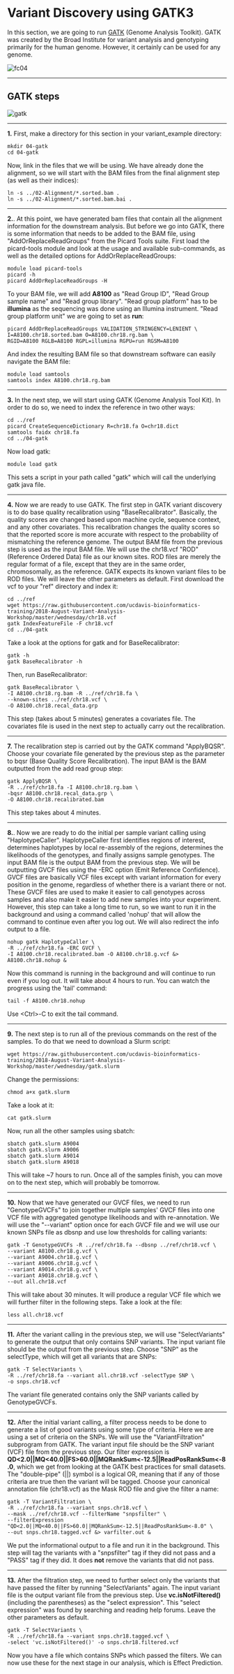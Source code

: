 Variant Discovery using GATK3
=============================

In this section, we are going to run [GATK](https://software.broadinstitute.org/gatk/) (Genome Analysis Toolkit). GATK was created by the Broad Institute for variant analysis and genotyping primarily for the human genome. However, it certainly can be used for any genome.

![fc04](fc04.png)

---

GATK steps
----------

![gatk](gatk3_flow_chart.png)

-----

**1\.** First, make a directory for this section in your variant_example directory:

    mkdir 04-gatk
    cd 04-gatk

Now, link in the files that we will be using. We have already done the alignment, so we will start with the BAM files from the final alignment step (as well as their indices):

    ln -s ../02-Alignment/*.sorted.bam .
    ln -s ../02-Alignment/*.sorted.bam.bai .

---

**2\.**. At this point, we have generated bam files that contain all the alignment information for the downstream analysis. But before we go into GATK, there is some information that needs to be added to the BAM file, using "AddOrReplaceReadGroups" from the Picard Tools suite. First load the picard-tools module and look at the usage and available sub-commands, as well as the detailed options for AddOrReplaceReadGroups:

    module load picard-tools
    picard -h
    picard AddOrReplaceReadGroups -H

To your BAM file, we will add **A8100** as "Read Group ID", "Read Group sample name" and "Read group library". "Read group platform" has to be **illumina** as the sequencing was done using an Illumina instrument. "Read group platform unit" we are going to set as **run**:

    picard AddOrReplaceReadGroups VALIDATION_STRINGENCY=LENIENT \
    I=A8100.chr18.sorted.bam O=A8100.chr18.rg.bam \
    RGID=A8100 RGLB=A8100 RGPL=illumina RGPU=run RGSM=A8100

And index the resulting BAM file so that downstream software can easily navigate the BAM file:

    module load samtools
    samtools index A8100.chr18.rg.bam

-----

**3\.** In the next step, we will start using GATK (Genome Analysis Tool Kit). In order to do so, we need to index the reference in two other ways:

    cd ../ref
    picard CreateSequenceDictionary R=chr18.fa O=chr18.dict
    samtools faidx chr18.fa
    cd ../04-gatk

Now load gatk:

    module load gatk

This sets a script in your path called "gatk" which will call the underlying gatk java file.

-----

**4\.** Now we are ready to use GATK. The first step in GATK variant discovery is to do base quality recalibration using "BaseRecalibrator". Basically, the quality scores are changed based upon machine cycle, sequence context, and any other covariates. This recalibration changes the quality scores so that the reported score is more accurate with respect to the probability of mismatching the reference genome. The output BAM file from the previous step is used as the input BAM file.  We will use the chr18.vcf "ROD" (Reference Ordered Data) file as our known sites. ROD files are merely the regular format of a file, except that they are in the same order, chromosomally, as the reference. GATK expects its known variant files to be ROD files. We will leave the other parameters as default. First download the vcf to your "ref" directory and index it:

    cd ../ref
    wget https://raw.githubusercontent.com/ucdavis-bioinformatics-training/2018-August-Variant-Analysis-Workshop/master/wednesday/chr18.vcf
    gatk IndexFeatureFile -F chr18.vcf
    cd ../04-gatk

Take a look at the options for gatk and for BaseRecalibrator:

    gatk -h
    gatk BaseRecalibrator -h

Then, run BaseRecalibrator:

    gatk BaseRecalibrator \
    -I A8100.chr18.rg.bam -R ../ref/chr18.fa \
    --known-sites ../ref/chr18.vcf \
    -O A8100.chr18.recal_data.grp

This step (takes about 5 minutes) generates a covariates file. The covariates file is used in the next step to actually carry out the recalibration.

-----

**7\.** The recalibration step is carried out by the GATK command "ApplyBQSR". Choose your covariate file generated by the previous step as the parameter to bqsr (Base Quality Score Recalibration). The input BAM is the BAM outputted from the add read group step:

    gatk ApplyBQSR \
    -R ../ref/chr18.fa -I A8100.chr18.rg.bam \
    -bqsr A8100.chr18.recal_data.grp \
    -O A8100.chr18.recalibrated.bam

This step takes about 4 minutes.

-----

**8\.**. Now we are ready to do the initial per sample variant calling using "HaplotypeCaller". HaplotypeCaller first identifies regions of interest, determines haplotypes by local re-assembly of the regions, determines the likelihoods of the genotypes, and finally assigns sample genotypes. The input BAM file is the output BAM from the previous step. We will be outputting GVCF files using the -ERC option (Emit Reference Confidence). GVCF files are basically VCF files except with variant information for every position in the genome, regardless of whether there is a variant there or not. These GVCF files are used to make it easier to call genotypes across samples and also make it easier to add new samples into your experiment. However, this step can take a long time to run, so we want to run it in the background and using a command called 'nohup' that will allow the command to continue even after you log out. We will also redirect the info output to a file.

    nohup gatk HaplotypeCaller \
    -R ../ref/chr18.fa -ERC GVCF \
    -I A8100.chr18.recalibrated.bam -O A8100.chr18.g.vcf &> A8100.chr18.nohup &

Now this command is running in the background and will continue to run even if you log out. It will take about 4 hours to run. You can watch the progress using the 'tail' command:

    tail -f A8100.chr18.nohup

Use \<Ctrl\>-C to exit the tail command.

-----

**9\.** The next step is to run all of the previous commands on the rest of the samples. To do that we need to download a Slurm script:

    wget https://raw.githubusercontent.com/ucdavis-bioinformatics-training/2018-August-Variant-Analysis-Workshop/master/wednesday/gatk.slurm

Change the permissions:

    chmod a+x gatk.slurm

Take a look at it:

    cat gatk.slurm

Now, run all the other samples using sbatch:

    sbatch gatk.slurm A9004
    sbatch gatk.slurm A9006
    sbatch gatk.slurm A9014
    sbatch gatk.slurm A9018

This will take ~7 hours to run. Once all of the samples finish, you can move on to the next step, which will probably be tomorrow.

---

**10\.** Now that we have generated our GVCF files, we need to run "GenotypeGVCFs" to join together multiple samples' GVCF files into one VCF file with aggregated genotype likelihoods and with re-annotation. We will use the "--variant" option once for each GVCF file and we will use our known SNPs file as dbsnp and use low thresholds for calling variants:

    gatk -T GenotypeGVCFs -R ../ref/chr18.fa --dbsnp ../ref/chr18.vcf \
    --variant A8100.chr18.g.vcf \
    --variant A9004.chr18.g.vcf \
    --variant A9006.chr18.g.vcf \
    --variant A9014.chr18.g.vcf \
    --variant A9018.chr18.g.vcf \
    --out all.chr18.vcf

This will take about 30 minutes. It will produce a regular VCF file which we will further filter in the following steps. Take a look at the file:

    less all.chr18.vcf

-----

**11\.** After the variant calling in the previous step, we will use "SelectVariants" to generate the output that only contains SNP variants. The input variant file should be the output from the previous step. Choose "SNP" as the selectType, which will get all variants that are SNPs:

    gatk -T SelectVariants \
    -R ../ref/chr18.fa --variant all.chr18.vcf -selectType SNP \
    -o snps.chr18.vcf

The variant file generated contains only the SNP variants called by GenotypeGVCFs.

-----

**12\.** After the initial variant calling, a filter process needs to be done to generate a list of good variants using some type of criteria. Here we are using a set of criteria on the SNPs. We will use the "VariantFiltration" subprogram from GATK. The variant input file should be the SNP variant (VCF) file from the previous step. Our filter expression is **QD<2.0\|\|MQ<40.0\|\|FS>60.0\|\|MQRankSum<-12.5\|\|ReadPosRankSum<-8.0**, which we get from looking at the GATK best practices for small datasets. The "double-pipe" (\|\|) symbol is a logical OR, meaning that if any of those criteria are true then the variant will be tagged. Choose your canonical annotation file (chr18.vcf) as the Mask ROD file and give the filter a name:

    gatk -T VariantFiltration \
    -R ../ref/chr18.fa --variant snps.chr18.vcf \
    --mask ../ref/chr18.vcf --filterName "snpsfilter" \
    --filterExpression "QD<2.0||MQ<40.0||FS>60.0||MQRankSum<-12.5||ReadPosRankSum<-8.0" \
    --out snps.chr18.tagged.vcf &> varfilter.out &

We put the informational output to a file and run it in the background. This step will tag the variants with a "snpsfilter" tag if they did not pass and a "PASS" tag if they did. It does **not** remove the variants that did not pass.
 
-----

**13\.** After the filtration step, we need to further select only the variants that have passed the filter by running "SelectVariants" again. The input variant file is the output variant file from the previous step. Use **vc.isNotFiltered()** (including the parentheses) as the "select expression". This "select expression" was found by searching and reading help forums. Leave the other parameters as default.

    gatk -T SelectVariants \
    -R ../ref/chr18.fa --variant snps.chr18.tagged.vcf \
    -select 'vc.isNotFiltered()' -o snps.chr18.filtered.vcf

Now you have a file which contains SNPs which passed the filters. We can now use these for the next stage in our analysis, which is Effect Prediction.
